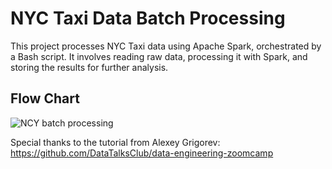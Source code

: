 # NYC Taxi Data Batch Processing 

This project processes NYC Taxi data using Apache Spark, orchestrated by a Bash script. It involves reading raw data, processing it with Spark, and storing the results for further analysis.

## Flow Chart
![NCY batch processing](./images/flow_chart.png)



Special thanks to the tutorial from Alexey Grigorev: https://github.com/DataTalksClub/data-engineering-zoomcamp